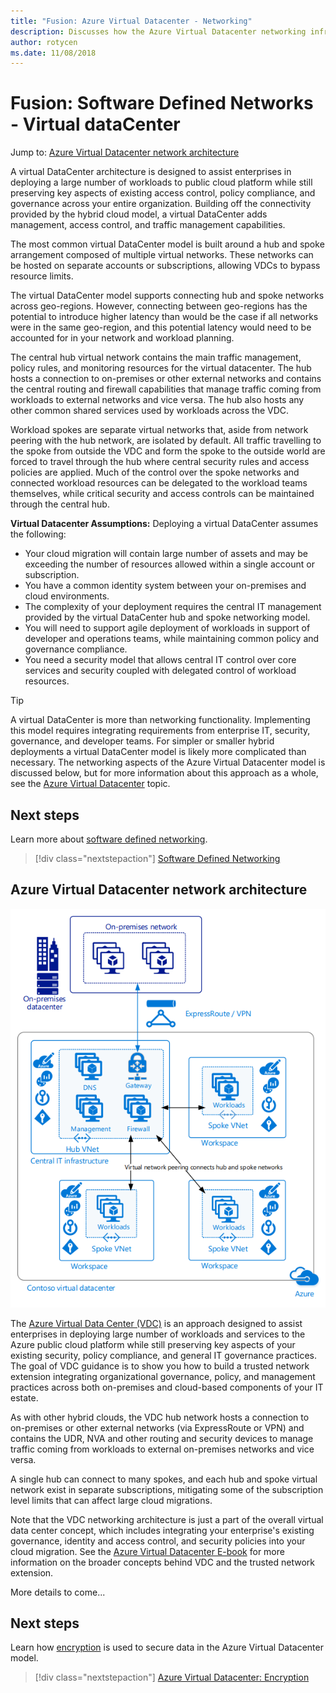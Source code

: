 ```yaml
---
title: "Fusion: Azure Virtual Datacenter - Networking" 
description: Discusses how the Azure Virtual Datacenter networking infrastructure enables secure, centrally managed, access between on-premises and cloud resources, while isolating VDC networks from the public internet and other Azure hosted networks.
author: rotycen
ms.date: 11/08/2018
---
```


# Fusion: Software Defined Networks - Virtual dataCenter

Jump to: [Azure Virtual Datacenter network architecture](#azure-virtual-datacenter-network-architecture)

A virtual DataCenter architecture is designed to assist enterprises in deploying a large number of workloads to public cloud platform while still
preserving key aspects of existing access control, policy compliance, and governance across your entire organization. Building off the connectivity
provided by the hybrid cloud model, a virtual DataCenter adds management, access control, and traffic management capabilities.

The most common virtual DataCenter model is built around a hub and spoke arrangement composed of multiple virtual networks. These networks can be hosted on separate accounts or subscriptions, allowing VDCs to bypass resource limits.

The virtual DataCenter model supports connecting hub and spoke networks across geo-regions. However, connecting between geo-regions has the potential to introduce higher latency than would be the case if all networks were in the same geo-region, and this potential latency would need to be accounted for in your network and workload planning.

The central hub virtual network contains the main traffic management, policy rules, and monitoring resources for the virtual datacenter. The hub hosts a connection to on-premises or other external networks and contains the central routing and firewall capabilities that manage traffic coming from workloads to external networks and vice versa. The hub also hosts any other common shared services used by workloads across the VDC.

Workload spokes are separate virtual networks that, aside from network peering with the hub network, are isolated by default. All traffic travelling to the spoke from outside the VDC and form the spoke to the outside world are forced to travel through the hub where central security rules and access policies are applied. Much of the control over the spoke networks and connected workload resources can be delegated to the workload teams themselves, while critical security and access controls can be maintained through the central hub.

**Virtual Datacenter Assumptions:** Deploying a virtual DataCenter assumes the following:

- Your cloud migration will contain large number of assets and may be exceeding the number of resources allowed within a single account or subscription.
- You have a common identity system between your on-premises and cloud environments.
- The complexity of your deployment requires the central IT management provided by the virtual DataCenter hub and spoke networking model.
- You will need to support agile deployment of workloads in support of developer and operations teams, while maintaining common policy and governance compliance.
- You need a security model that allows central IT control over core services and security coupled with delegated control of workload resources.

> [!TIP]
> A virtual DataCenter is more than networking functionality. Implementing this model requires integrating requirements from enterprise IT, security, governance, and developer teams. For simpler or smaller hybrid deployments a virtual DataCenter model is likely more complicated than necessary. The networking aspects of the Azure Virtual Datacenter model is discussed below, but for more information about this approach as a whole, see the [Azure Virtual Datacenter](../virtual-datacenter/overview.md) topic. 

## Next steps

Learn more about [software defined networking](overview.md).

> [!div class="nextstepaction"]
> [Software Defined Networking](overview.md)

## Azure Virtual Datacenter network architecture

![Example hub and spoke structure of a virtual data center, including connection to on-premises network](../../_images/infra-sdn-figure3.png)

The [Azure Virtual Data Center (VDC)](../virtual-datacenter/overview.md) is an approach designed to assist enterprises in deploying large number of workloads and services to the Azure public cloud platform while still preserving key aspects of your existing security, policy compliance, and general IT governance practices. The goal of VDC guidance is to show you how to build a trusted network extension integrating organizational governance, policy, and management practices across both on-premises and cloud-based components of your IT estate.

As with other hybrid clouds, the VDC hub network hosts a connection to on-premises or other external networks (via ExpressRoute or VPN) and contains
the UDR, NVA and other routing and security devices to manage traffic coming from workloads to external on-premises networks and vice versa.

A single hub can connect to many spokes, and each hub and spoke virtual network exist in separate subscriptions, mitigating some of the subscription level limits that can affect large cloud migrations.

Note that the VDC networking architecture is just a part of the overall virtual data center concept, which includes integrating your enterprise's existing governance, identity and access control, and security policies into your cloud migration. See the [Azure Virtual Datacenter
E-book](https://azure.microsoft.com/en-us/resources/azure-virtual-datacenter/) for more information on the broader concepts behind VDC and the trusted network extension.

More details to come...

## Next steps

Learn how  [encryption](../encryption/vdc-encryption.md) is used to secure data in the Azure Virtual Datacenter model.

> [!div class="nextstepaction"]
> [Azure Virtual Datacenter: Encryption](../encryption/vdc-encryption.md)